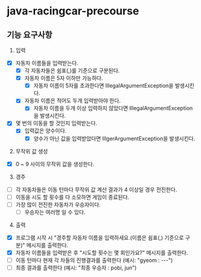 # java-racingcar-precourse

## 기능 요구사항
1. 입력
- [X] 자동차 이름들을 입력받는다.
  - [X]  각 자동차들은 쉼표(,)를 기준으로 구분된다.
  - [X] 자동차 이름은 5자 이하만 가능하다.
    - [X] 자동차 이름이 5자를 초과한다면 IllegalArgumentException을 발생시킨다.
  - [X] 자동차 이름은 적어도 두개 입력받아야 한다.
    - [X] 자동차 이름을 두개 이상 입력하지 않았다면 IllegalArgumentException을 발생시킨다.
- [X] 몇 번의 이동을 할 것인지 입력받는다.
  - [X] 입력값은 양수이다.
    - [X] 양수가 아닌 값을 입력받았다면 IllgerArgumentException을 발생시킨다.

2. 무작위 값 생성
- [X] 0 ~ 9 사이의 무작위 값을 생성한다.

3. 경주
- [ ] 각 자동차들은 이동 턴마다 무작위 값 계산 결과가 4 이상일 경우 전진한다.
- [ ] 이동을 시도 할 횟수를 다 소모하면 게임이 종료된다.
- [ ] 가장 많이 전진한 자동차가 우승자이다.
  - [ ] 우승자는 여러명 일 수 있다.

4. 출력
- [X] 프로그램 시작 시 "경주할 자동차 이름을 입력하세요.(이름은 쉼표(,) 기준으로 구분)" 메시지를 출력한다.
- [X] 자동차 이름들을 입력받은 후 "시도할 횟수는 몇 회인가요?" 메시지를 출력한다.
- [ ] 이동 턴마다 현재 각 차들의 진행결과를 출력한다 (예시: "gyeom : ---")
- [ ] 최종 결과를 출력한다 (예시: "최종 우승자 : pobi, jun")
